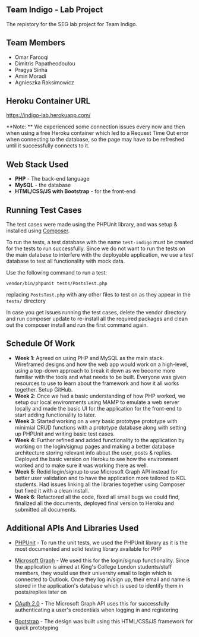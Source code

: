 ## Team Indigo - Lab Project
The repistory for the SEG lab project for Team Indigo.

## Team Members
- Omar Farooqi
- Dimitris Papatheodoulou
- Pragya Sinha
- Amin Moradi
- Agnieszka Raksimowicz

## Heroku Container URL
https://indigo-lab.herokuapp.com/

**Note: ** We experienced some connection issues every now and then when using a free Heroku container which led to a Request Time Out error when connecting to the database, so the page may have to be refreshed until it successfully connects to it.

## Web Stack Used
* **PHP** - The back-end language
* **MySQL** - the database
* **HTML/CSS/JS with Bootstrap** - for the front-end

## Running Test Cases
The test cases were made using the PHPUnit library, and was setup & installed using [Composer](https://getcomposer.org/).

To run the tests, a test database with the name ```test-indigo``` must be created for the tests to run successfully. Since we do not want to run the tests on the main database to interfere with the deployable application, we use a test database to test all functionality with mock data.

Use the following command to run a test:
```
vendor/bin/phpunit tests/PostsTest.php
```
replacing ```PostsTest.php``` with any other files to test on as they appear in the ```tests/``` directory

In case you get issues running the test cases, delete the vendor directory and run composer update to re-install all the required packages and clean out the composer install and run the first command again.

## Schedule Of Work
* **Week 1**: Agreed on using PHP and MySQL as the main stack. Wireframed designs and how the web app would work on a high-level, using a top-down approach to break it down as we become more familiar with the tools and what needs to be built. Everyone was given resources to use to learn about the framework and how it all works together. Setup GitHub.
* **Week 2**: Once we had a basic understanding of how PHP worked, we setup our local environments using MAMP to emulate a web server locally and made the basic UI for the application for the front-end to start adding functionality to later.
* **Week 3**: Started working on a very basic prototype prototype with minimial CRUD functions with a prototype database along with setting up PHPUnit and writing basic test cases.
* **Week 4**: Further refined and added functionality to the application by working on the login/signup pages and making a better database architecture storing relevant info about the user, posts & replies. Deployed the basic version on Heroku to see how the environment worked and to make sure it was working there as well.
* **Week 5**: Redid login/signup to use Microsoft Graph API instead for better user validation and to have the application more tailored to KCL students. Had issues linking all the libraries together using Composer but fixed it with a clean install.
* **Week 6**: Refactored all the code, fixed all small bugs we could find, finalized all the documents, deployed final version to Heroku and submitted all documents.

## Additional APIs And Libraries Used
* [PHPUnit](https://phpunit.de/) - To run the unit tests, we used the PHPUnit library as it is the most documented and solid testing library available for PHP

* [Microsoft Graph](https://developer.microsoft.com/en-us/graph) - We used this for the login/signup functionality. Since the application is aimed at King's College London students/staff members, they would use their university email to login which is connected to Outlook. Once they log in/sign up, their email and name is stored in the application's database which is used to identify them in posts/replies later on

* [OAuth 2.0](https://oauth.net/2/) - The Microsoft Graph API uses this for successfully authenticating a user's credentials when logging in and registering

* [Bootstrap](https://getbootstrap.com/) - The design was built using this HTML/CSS/JS framework for quick prototyping
